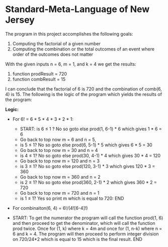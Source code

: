# Standard-Meta-Language of New Jersey
The program in this project accomplishes the following goals:
  1. Computing the factorial of a given number
  2. Computing the combination or the total outcomes of an event where order of the outcomes does not matter

With the given inputs n = 6, m = 1, and k = 4 we get the results:
  1. function prodResult = 720
  2. function combResult = 15

I can conclude that the factorial of 6 is 720 and the combination of comb(6, 4) is 15.  The following is the logic of the program which yields the results of the program:

**Logic:**
- For 6! = 6 * 5 * 4 * 3 * 2 * 1:
  - START: is 6 ≤ 1 ? No so goto else prod(1, 6-1) * 6 which gives 1 * 6 = 6 
  - Go back to top now m = 6 and n = 5, 
  - is 5 ≤ 1? No so goto else prod(6, 5-1) * 5 which gives 6 * 5 = 30 
  - Go back to top now m = 30 and n = 4 
  - is 4 ≤ 1? No so goto else prod(30, 4-1) * 4 which gives 30 * 4 = 120
  - Go back to top now  m = 120 and n = 3
  - is 3 ≤ 1? No so goto else prod(120, 3-1) * 3 which gives 120 * 3 = 360
  - Go back to top now m = 360 and n = 2
  - is 2 ≤ 1? No so goto else prod(360, 2-1) * 2 which gives 360 * 2 = 720
  - Go back to top now m = 720 and n = 1
  - is 1 ≤ 1? Yes so print m which is equal to 720: END
  
 - For combinaiton(6, 4) = 6!/(4![6-4]!)
  - START: To get the numerator the program will call the function prod(1, 6) and then proceed to get the denominator, which will call the function prod twice.  Once for (1, k) where k = 4m and once for (1, n-k) where n = 6 and k = 4.  The program will then proceed to perform integer division on 720/24*2 which is equal to 15 which is the final result. END


